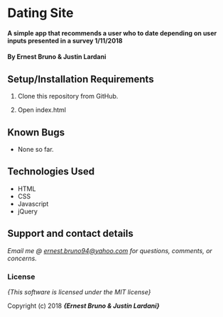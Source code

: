 # Dating Site


#### A simple app that recommends a user who to date depending on user inputs presented in a survey 1/11/2018

#### By **Ernest Bruno & Justin Lardani**



## Setup/Installation Requirements

1. Clone this repository from GitHub.

2. Open index.html

## Known Bugs

* None so far.

## Technologies Used
* HTML
* CSS
* Javascript
* jQuery

## Support and contact details

_Email me @ ernest.bruno94@yahoo.com for questions, comments, or concerns._

### License

*{This software is licensed under the MIT license}*

Copyright (c) 2018 **_{Ernest Bruno & Justin Lardani}_**
